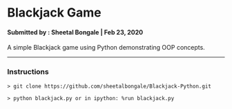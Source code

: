 # Blackjack Game 

#### Submitted by : Sheetal Bongale | Feb 23, 2020

A simple Blackjack game using Python demonstrating OOP concepts.

- - -

### Instructions

`> git clone https://github.com/sheetalbongale/Blackjack-Python.git`

`> python blackjack.py or in ipython: %run blackjack.py`


